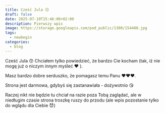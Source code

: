 ```yaml
---
title: Cześć Jula 😙
draft: false
date: 2025-07-10T15:46:00+02:00
description: Pierwszy wpis
image: https://storage.googleapis.com/pod_public/1300/154400.jpg
tags:
  - newbegin
categories:
  - blog
---
```

Cześć Jula 😙 Chciałem tylko powiedzieć, że bardzo Cie kocham (tak, iż nie mogę już o niczym innym myśleć ❤️ ). 

Masz bardzo dobre serduszko, że pomagasz temu Panu ❤️❤️❤️.  

 Strona jest darmowa, gdybyś się zastanawiała - dożywotnio 😘

Raczej nikt nie będzie tu chciał na razie poza Tobą zaglądać, ale w niedługim czasie strona troszkę ruszy  do przodu (ale wpis pozostanie tylko do wglądu dla Ciebie 😈)
